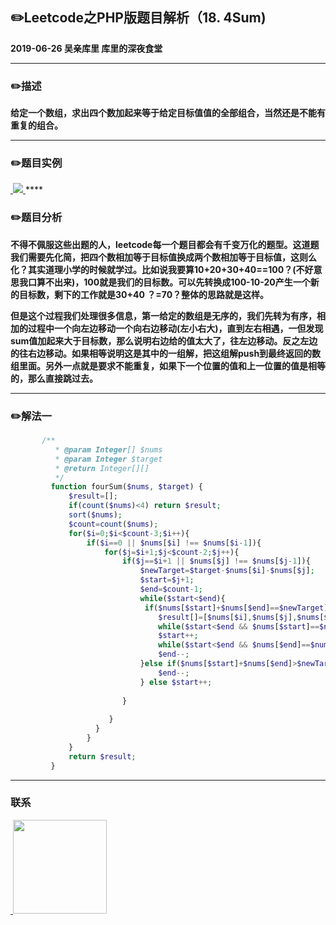 ## :pencil2:Leetcode之PHP版题目解析（18. 4Sum)
**2019-06-26 吴亲库里 库里的深夜食堂**
****
### :pencil2:描述
 **给定一个数组，求出四个数加起来等于给定目标值值的全部组合，当然还是不能有重复的组合。**
****
### :pencil2:题目实例
<a href="https://github.com/wuqinqiang/">
​    <img src="https://github.com/wuqinqiang/Lettcode-php/blob/master/images/18.png">
</a> 
****

### :pencil2:题目分析
**不得不佩服这些出题的人，leetcode每一个题目都会有千变万化的题型。这道题我们需要先化简，把四个数相加等于目标值换成两个数相加等于目标值，这则么化？其实道理小学的时候就学过。比如说我要算10+20+30+40==100？(不好意思我口算不出来)，100就是我们的目标数。可以先转换成100-10-20产生一个新的目标数，剩下的工作就是30+40 ？=70？整体的思路就是这样。**


**但是这个过程我们处理很多信息，第一给定的数组是无序的，我们先转为有序，相加的过程中一个向左边移动一个向右边移动(左小右大)，直到左右相遇，一但发现sum值加起来大于目标数，那么说明右边给的值太大了，往左边移动。反之左边的往右边移动。如果相等说明这是其中的一组解，把这组解push到最终返回的数组里面。另外一点就是要求不能重复，如果下一个位置的值和上一位置的值是相等的，那么直接跳过去。**
****
### :pencil2:解法一
```php
       /**
          * @param Integer[] $nums
          * @param Integer $target
          * @return Integer[][]
          */
         function fourSum($nums, $target) {
             $result=[];
             if(count($nums)<4) return $result;
             sort($nums);
             $count=count($nums);
             for($i=0;$i<$count-3;$i++){
                 if($i==0 || $nums[$i] !== $nums[$i-1]){
                     for($j=$i+1;$j<$count-2;$j++){
                         if($j==$i+1 || $nums[$j] !== $nums[$j-1]){
                             $newTarget=$target-$nums[$i]-$nums[$j];
                             $start=$j+1;
                             $end=$count-1;
                             while($start<$end){
                              if($nums[$start]+$nums[$end]==$newTarget){
                                 $result[]=[$nums[$i],$nums[$j],$nums[$start],$nums[$end]];
                                 while($start<$end && $nums[$start]==$nums[$start+1]) $start++;
                                 $start++;
                                 while($start<$end && $nums[$end]==$nums[$end-1]) $end--;
                                 $end--;
                             }else if($nums[$start]+$nums[$end]>$newTarget){
                                 $end--;
                             } else $start++;
                                  
                         }
                            
                      }
                   }
                 }
             }
             return $result;
         }
```

****

### 联系

<a href="https://github.com/wuqinqiang/">
​    <img src="https://github.com/wuqinqiang/Lettcode-php/blob/master/qrcode_for_gh_c194f9d4cdb1_430.jpg" width="150px" height="150px">
</a> 
   
    
    
    

